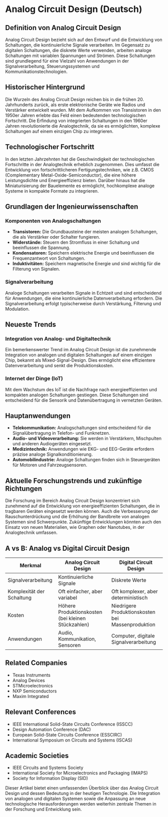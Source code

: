 # Analog Circuit Design (Deutsch)

## Definition von Analog Circuit Design

Analog Circuit Design bezieht sich auf den Entwurf und die Entwicklung von Schaltungen, die kontinuierliche Signale verarbeiten. Im Gegensatz zu digitalen Schaltungen, die diskrete Werte verwenden, arbeiten analoge Schaltungen mit variablen Spannungen und Strömen. Diese Schaltungen sind grundlegend für eine Vielzahl von Anwendungen in der Signalverarbeitung, Steuerungssystemen und Kommunikationstechnologien.

## Historischer Hintergrund

Die Wurzeln des Analog Circuit Design reichen bis in die frühen 20. Jahrhunderts zurück, als erste elektronische Geräte wie Radios und Verstärker entwickelt wurden. Mit dem Aufkommen von Transistoren in den 1950er Jahren erlebte das Feld einen bedeutenden technologischen Fortschritt. Die Erfindung von integrierten Schaltungen in den 1960er Jahren revolutionierte die Analogtechnik, da sie es ermöglichten, komplexe Schaltungen auf einem einzigen Chip zu integrieren.

## Technologischer Fortschritt

In den letzten Jahrzehnten hat die Geschwindigkeit der technologischen Fortschritte in der Analogtechnik erheblich zugenommen. Dies umfasst die Entwicklung von fortschrittlicheren Fertigungstechniken, wie z.B. CMOS (Complementary Metal-Oxide-Semiconductor), die eine höhere Leistungsdichte und Energieeffizienz bieten. Darüber hinaus hat die Miniaturisierung der Bauelemente es ermöglicht, hochkomplexe analoge Systeme in kompakte Formate zu integrieren.

## Grundlagen der Ingenieurwissenschaften

### Komponenten von Analogschaltungen

- **Transistoren:** Die Grundbausteine der meisten analogen Schaltungen, die als Verstärker oder Schalter fungieren.
- **Widerstände:** Steuern den Stromfluss in einer Schaltung und beeinflussen die Spannung.
- **Kondensatoren:** Speichern elektrische Energie und beeinflussen die Frequenzantwort von Schaltungen.
- **Induktivitäten:** Speichern magnetische Energie und sind wichtig für die Filterung von Signalen.

### Signalverarbeitung

Analoge Schaltungen verarbeiten Signale in Echtzeit und sind entscheidend für Anwendungen, die eine kontinuierliche Datenverarbeitung erfordern. Die Signalverarbeitung erfolgt typischerweise durch Verstärkung, Filterung und Modulation.

## Neueste Trends

### Integration von Analog- und Digitaltechnik

Ein bemerkenswerter Trend im Analog Circuit Design ist die zunehmende Integration von analogen und digitalen Schaltungen auf einem einzigen Chip, bekannt als Mixed-Signal-Design. Dies ermöglicht eine effizientere Datenverarbeitung und senkt die Produktionskosten.

### Internet der Dinge (IoT)

Mit dem Wachstum des IoT ist die Nachfrage nach energieeffizienten und kompakten analogen Schaltungen gestiegen. Diese Schaltungen sind entscheidend für die Sensorik und Datenübertragung in vernetzten Geräten.

## Hauptanwendungen

- **Telekommunikation:** Analogschaltungen sind entscheidend für die Signalübertragung in Telefon- und Funknetzen.
- **Audio- und Videoverarbeitung:** Sie werden in Verstärkern, Mischpulten und anderen Audiogeräten eingesetzt.
- **Medizintechnik:** Anwendungen wie EKG- und EEG-Geräte erfordern präzise analoge Signalkonditionierung.
- **Automobilindustrie:** Analoge Schaltungen finden sich in Steuergeräten für Motoren und Fahrzeugsensoren.

## Aktuelle Forschungstrends und zukünftige Richtungen

Die Forschung im Bereich Analog Circuit Design konzentriert sich zunehmend auf die Entwicklung von energieeffizienten Schaltungen, die in tragbaren Geräten eingesetzt werden können. Auch die Verbesserung der Rauschunterdrückung und die Erhöhung der Bandbreite von analogen Systemen sind Schwerpunkte. Zukünftige Entwicklungen könnten auch den Einsatz von neuen Materialien, wie Graphen oder Nanotubes, in der Analogtechnik umfassen.

## A vs B: Analog vs Digital Circuit Design

| Merkmal                      | Analog Circuit Design          | Digital Circuit Design         |
|------------------------------|-------------------------------|--------------------------------|
| Signalverarbeitung            | Kontinuierliche Signale       | Diskrete Werte                 |
| Komplexität der Schaltung    | Oft einfacher, aber variabel  | Oft komplexer, aber deterministisch |
| Kosten                        | Höhere Produktionskosten (bei kleinen Stückzahlen) | Niedrigere Produktionskosten bei Massenproduktion |
| Anwendungen                   | Audio, Kommunikation, Sensoren | Computer, digitale Signalverarbeitung |

## Related Companies

- Texas Instruments
- Analog Devices
- STMicroelectronics
- NXP Semiconductors
- Maxim Integrated

## Relevant Conferences

- IEEE International Solid-State Circuits Conference (ISSCC)
- Design Automation Conference (DAC)
- European Solid-State Circuits Conference (ESSCIRC)
- International Symposium on Circuits and Systems (ISCAS)

## Academic Societies

- IEEE Circuits and Systems Society
- International Society for Microelectronics and Packaging (IMAPS)
- Society for Information Display (SID)

Dieser Artikel bietet einen umfassenden Überblick über das Analog Circuit Design und dessen Bedeutung in der heutigen Technologie. Die Integration von analogen und digitalen Systemen sowie die Anpassung an neue technologische Herausforderungen werden weiterhin zentrale Themen in der Forschung und Entwicklung sein.